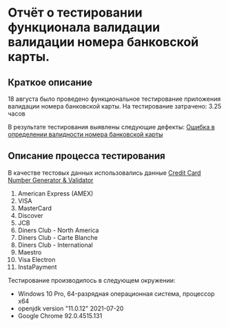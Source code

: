 # Отчёт о тестировании функционала валидации валидации номера банковской карты.

## Краткое описание

18 августа было проведено функциональное тестирование приложения валидации номера банковской карты.
На тестирование затрачено: 3.25 часов

В результате тестирования выявлены следующие дефекты:
[ Ошибка в определении валидности номера банковской карты ](https://github.com/UAzif/DZJ1.1/issues/1)
## Описание процесса тестирования
В качестве тестовых данных использовались данные [Credit Card Number Generator & Validator](https://www.freeformatter.com/credit-card-number-generator-validator.html#howToValidate:)
1. American Express (AMEX)
2. VISA
3. MasterCard
4. Discover
5. JCB
6. Diners Club - North America
7. Diners Club - Carte Blanche
8. Diners Club - International
9. Maestro
10. Visa Electron
11. InstaPayment

Тестирование производилось в следующем окружении:
* Windows 10 Pro, 64-разрядная операционная система, процессор x64
* openjdk version "11.0.12" 2021-07-20
* Google Chrome	92.0.4515.131	
